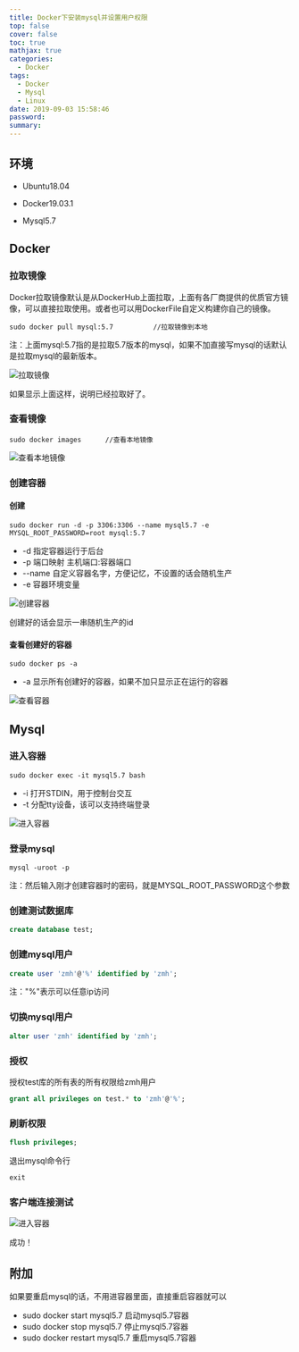 ```yaml
---
title: Docker下安装mysql并设置用户权限
top: false
cover: false
toc: true
mathjax: true
categories:
  - Docker
tags:
  - Docker
  - Mysql
  - Linux
date: 2019-09-03 15:58:46
password:
summary:
---
```


## 环境

* Ubuntu18.04

* Docker19.03.1

* Mysql5.7

  

## Docker

### 拉取镜像

  Docker拉取镜像默认是从DockerHub上面拉取，上面有各厂商提供的优质官方镜像，可以直接拉取使用。或者也可以用DockerFile自定义构建你自己的镜像。

```shell
sudo docker pull mysql:5.7			//拉取镜像到本地
```

注：上面mysql:5.7指的是拉取5.7版本的mysql，如果不加直接写mysql的话默认是拉取mysql的最新版本。

![拉取镜像](https://i.imgur.com/oFZqBjP.png)

如果显示上面这样，说明已经拉取好了。

### 查看镜像

```shell
sudo docker images		//查看本地镜像
```

![查看本地镜像](https://i.imgur.com/mkAm9SV.png)



### 创建容器

#### 创建

```shell
sudo docker run -d -p 3306:3306 --name mysql5.7 -e MYSQL_ROOT_PASSWORD=root mysql:5.7
```

* -d       指定容器运行于后台
* -p       端口映射   主机端口:容器端口
* --name    自定义容器名字，方便记忆，不设置的话会随机生产
* -e        容器环境变量

![创建容器](https://i.imgur.com/sd6nZMU.png)

创建好的话会显示一串随机生产的id

#### 查看创建好的容器

```shell
sudo docker ps -a
```

* -a        显示所有创建好的容器，如果不加只显示正在运行的容器

![查看容器](https://i.imgur.com/Gr8w9zg.png)

## Mysql

### 进入容器

```shell
sudo docker exec -it mysql5.7 bash
```

* -i        打开STDIN，用于控制台交互
* -t        分配tty设备，该可以支持终端登录

![进入容器](https://i.imgur.com/UWZaGF2.png)

### 登录mysql

```shell
mysql -uroot -p
```

注：然后输入刚才创建容器时的密码，就是MYSQL_ROOT_PASSWORD这个参数

### 创建测试数据库

```sql
create database test;
```

### 创建mysql用户

```sql
create user 'zmh'@'%' identified by 'zmh';
```

注："%"表示可以任意ip访问

### 切换mysql用户

```sql
alter user 'zmh' identified by 'zmh';
```

### 授权

授权test库的所有表的所有权限给zmh用户

```sql
grant all privileges on test.* to 'zmh'@'%';
```

### 刷新权限

```sql
flush privileges;
```

退出mysql命令行

```sql
exit
```

### 客户端连接测试

![进入容器](https://i.imgur.com/kvMGl3Z.png)

成功！



## 附加

如果要重启mysql的话，不用进容器里面，直接重启容器就可以

* sudo docker start mysql5.7       启动mysql5.7容器
* sudo docker stop mysql5.7        停止mysql5.7容器
* sudo docker restart mysql5.7   重启mysql5.7容器